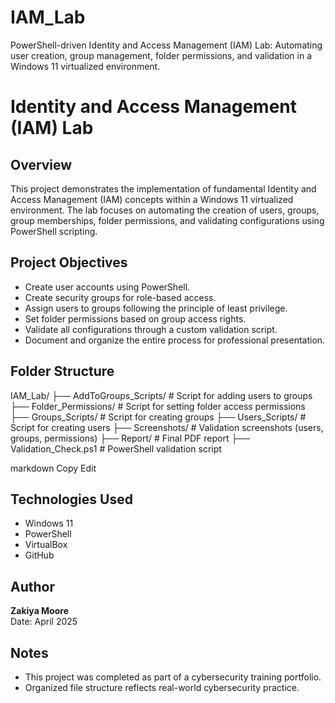 # IAM_Lab
PowerShell-driven Identity and Access Management (IAM) Lab: Automating user creation, group management, folder permissions, and validation in a Windows 11 virtualized environment.


# Identity and Access Management (IAM) Lab

## Overview
This project demonstrates the implementation of fundamental Identity and Access Management (IAM) concepts within a Windows 11 virtualized environment. The lab focuses on automating the creation of users, groups, group memberships, folder permissions, and validating configurations using PowerShell scripting.

## Project Objectives
- Create user accounts using PowerShell.
- Create security groups for role-based access.
- Assign users to groups following the principle of least privilege.
- Set folder permissions based on group access rights.
- Validate all configurations through a custom validation script.
- Document and organize the entire process for professional presentation.

## Folder Structure
IAM_Lab/ ├── AddToGroups_Scripts/ # Script for adding users to groups ├── Folder_Permissions/ # Script for setting folder access permissions ├── Groups_Scripts/ # Script for creating groups ├── Users_Scripts/ # Script for creating users ├── Screenshots/ # Validation screenshots (users, groups, permissions) ├── Report/ # Final PDF report ├── Validation_Check.ps1 # PowerShell validation script

markdown
Copy
Edit

## Technologies Used
- Windows 11
- PowerShell
- VirtualBox
- GitHub

## Author
**Zakiya Moore**  
Date: April 2025

## Notes
- This project was completed as part of a cybersecurity training portfolio.
- Organized file structure reflects real-world cybersecurity practice.
